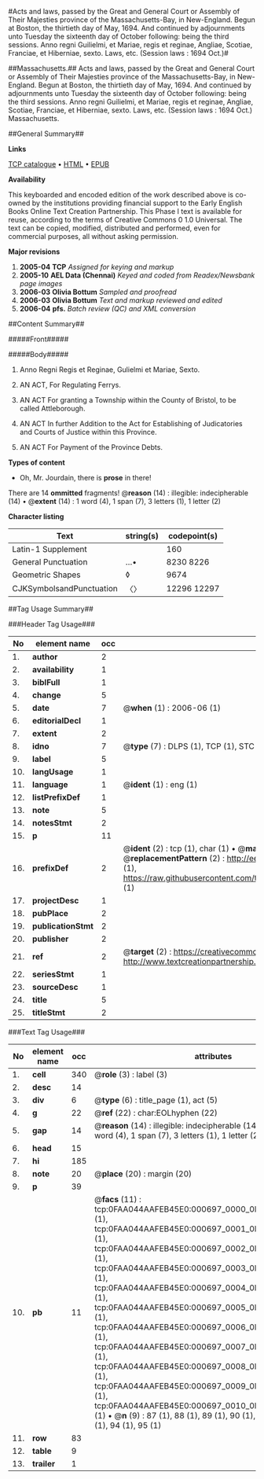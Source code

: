 #Acts and laws, passed by the Great and General Court or Assembly of Their Majesties province of the Massachusetts-Bay, in New-England. Begun at Boston, the thirtieth day of May, 1694. And continued by adjournments unto Tuesday the sixteenth day of October following: being the third sessions. Anno regni Guilielmi, et Mariae, regis et reginae, Angliae, Scotiae, Franciae, et Hiberniae, sexto. Laws, etc. (Session laws : 1694 Oct.)#

##Massachusetts.##
Acts and laws, passed by the Great and General Court or Assembly of Their Majesties province of the Massachusetts-Bay, in New-England. Begun at Boston, the thirtieth day of May, 1694. And continued by adjournments unto Tuesday the sixteenth day of October following: being the third sessions. Anno regni Guilielmi, et Mariae, regis et reginae, Angliae, Scotiae, Franciae, et Hiberniae, sexto.
Laws, etc. (Session laws : 1694 Oct.)
Massachusetts.

##General Summary##

**Links**

[TCP catalogue](http://www.ota.ox.ac.uk/tcp/)  • 
[HTML](http://tei.it.ox.ac.uk/tcp/Texts-HTML/free/N00/N00568.html)  • 
[EPUB](http://tei.it.ox.ac.uk/tcp/Texts-EPUB/free/N00/N00568.epub)

**Availability**

This keyboarded and encoded edition of the
	       work described above is co-owned by the institutions
	       providing financial support to the Early English Books
	       Online Text Creation Partnership. This Phase I text is
	       available for reuse, according to the terms of Creative
	       Commons 0 1.0 Universal. The text can be copied,
	       modified, distributed and performed, even for
	       commercial purposes, all without asking permission.

**Major revisions**

1. __2005-04__ __TCP__ *Assigned for keying and markup*
1. __2005-10__ __AEL Data (Chennai)__ *Keyed and coded from Readex/Newsbank page images*
1. __2006-03__ __Olivia Bottum__ *Sampled and proofread*
1. __2006-03__ __Olivia Bottum__ *Text and markup reviewed and edited*
1. __2006-04__ __pfs.__ *Batch review (QC) and XML conversion*

##Content Summary##

#####Front#####

#####Body#####

1. Anno Regni Regis et Reginae, Gulielmi et Mariae, Sexto.

1. AN ACT, For Regulating Ferrys.

1. AN ACT For granting a Township within the County of Bristol, to be called Attleborough.

1. AN ACT In further Addition to the Act for Establishing of Judicatories and Courts of Justice within this Province.

1. AN ACT For Payment of the Province Debts.

**Types of content**

  * Oh, Mr. Jourdain, there is **prose** in there!

There are 14 **ommitted** fragments! 
 @__reason__ (14) : illegible: indecipherable (14)  •  @__extent__ (14) : 1 word (4), 1 span (7), 3 letters (1), 1 letter (2)

**Character listing**


|Text|string(s)|codepoint(s)|
|---|---|---|
|Latin-1 Supplement| |160|
|General Punctuation|…•|8230 8226|
|Geometric Shapes|◊|9674|
|CJKSymbolsandPunctuation|〈〉|12296 12297|

##Tag Usage Summary##

###Header Tag Usage###

|No|element name|occ|attributes|
|---|---|---|---|
|1.|__author__|2||
|2.|__availability__|1||
|3.|__biblFull__|1||
|4.|__change__|5||
|5.|__date__|7| @__when__ (1) : 2006-06 (1)|
|6.|__editorialDecl__|1||
|7.|__extent__|2||
|8.|__idno__|7| @__type__ (7) : DLPS (1), TCP (1), STC (2), NOTIS (1), IMAGE-SET (1), EVANS-CITATION (1)|
|9.|__label__|5||
|10.|__langUsage__|1||
|11.|__language__|1| @__ident__ (1) : eng (1)|
|12.|__listPrefixDef__|1||
|13.|__note__|5||
|14.|__notesStmt__|2||
|15.|__p__|11||
|16.|__prefixDef__|2| @__ident__ (2) : tcp (1), char (1)  •  @__matchPattern__ (2) : ([0-9\-]+):([0-9IVX]+) (1), (.+) (1)  •  @__replacementPattern__ (2) : http://eebo.chadwyck.com/downloadtiff?vid=$1&page=$2 (1), https://raw.githubusercontent.com/textcreationpartnership/Texts/master/tcpchars.xml#$1 (1)|
|17.|__projectDesc__|1||
|18.|__pubPlace__|2||
|19.|__publicationStmt__|2||
|20.|__publisher__|2||
|21.|__ref__|2| @__target__ (2) : https://creativecommons.org/publicdomain/zero/1.0/ (1), http://www.textcreationpartnership.org/docs/. (1)|
|22.|__seriesStmt__|1||
|23.|__sourceDesc__|1||
|24.|__title__|5||
|25.|__titleStmt__|2||


###Text Tag Usage###

|No|element name|occ|attributes|
|---|---|---|---|
|1.|__cell__|340| @__role__ (3) : label (3)|
|2.|__desc__|14||
|3.|__div__|6| @__type__ (6) : title_page (1), act (5)|
|4.|__g__|22| @__ref__ (22) : char:EOLhyphen (22)|
|5.|__gap__|14| @__reason__ (14) : illegible: indecipherable (14)  •  @__extent__ (14) : 1 word (4), 1 span (7), 3 letters (1), 1 letter (2)|
|6.|__head__|15||
|7.|__hi__|185||
|8.|__note__|20| @__place__ (20) : margin (20)|
|9.|__p__|39||
|10.|__pb__|11| @__facs__ (11) : tcp:0FAA044AAFEB45E0:000697_0000_0FA9A17CC0FC5990 (1), tcp:0FAA044AAFEB45E0:000697_0001_0FA9A17D7A4C1A50 (1), tcp:0FAA044AAFEB45E0:000697_0002_0FA9A17E41126618 (1), tcp:0FAA044AAFEB45E0:000697_0003_0FA9A17EF427E208 (1), tcp:0FAA044AAFEB45E0:000697_0004_0FA9A17FCB4519F0 (1), tcp:0FAA044AAFEB45E0:000697_0005_0FA9A18074AA8758 (1), tcp:0FAA044AAFEB45E0:000697_0006_0FA9A182BA3D9B60 (1), tcp:0FAA044AAFEB45E0:000697_0007_0FA9A183A2DFE310 (1), tcp:0FAA044AAFEB45E0:000697_0008_0FA9A18444475640 (1), tcp:0FAA044AAFEB45E0:000697_0009_0FA9A184F2E626C0 (1), tcp:0FAA044AAFEB45E0:000697_0010_0FA9A185C7040D10 (1)  •  @__n__ (9) : 87 (1), 88 (1), 89 (1), 90 (1), 91 (1), 92 (1), 93 (1), 94 (1), 95 (1)|
|11.|__row__|83||
|12.|__table__|9||
|13.|__trailer__|1||
